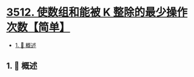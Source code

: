 # [3512. 使数组和能被 K 整除的最少操作次数【简单】](https://github.com/Tdahuyou/TNotes.leetcode/tree/main/notes/3512.%20%E4%BD%BF%E6%95%B0%E7%BB%84%E5%92%8C%E8%83%BD%E8%A2%AB%20K%20%E6%95%B4%E9%99%A4%E7%9A%84%E6%9C%80%E5%B0%91%E6%93%8D%E4%BD%9C%E6%AC%A1%E6%95%B0%E3%80%90%E7%AE%80%E5%8D%95%E3%80%91)

<!-- region:toc -->

- [1. 📝 概述](#1--概述)

<!-- endregion:toc -->

## 1. 📝 概述
